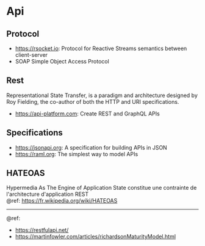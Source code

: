 # Api

## Protocol
* https://rsocket.io: Protocol for Reactive Streams semantics between client-server
* SOAP Simple Object Access Protocol

## Rest
Representational State Transfer, is a paradigm and architecture designed by Roy Fielding, the co-author of both the HTTP and URI specifications.

- https://api-platform.com: Create REST and GraphQL APIs

## Specifications
- https://jsonapi.org: A specification for building APIs in JSON
- https://raml.org: The simplest way to model APIs

## HATEOAS
Hypermedia As The Engine of Application State constitue une contrainte de l'architecture d'application REST   
@ref: https://fr.wikipedia.org/wiki/HATEOAS

---
@ref:
- https://restfulapi.net/
- https://martinfowler.com/articles/richardsonMaturityModel.html
